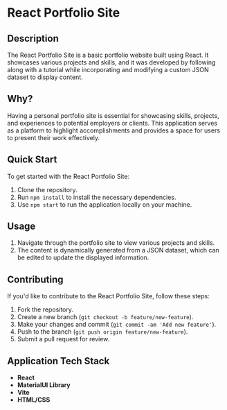 # React Portfolio Site

## Description

The React Portfolio Site is a basic portfolio website built using React. It showcases various projects and skills, and it was developed by following along with a tutorial while incorporating and modifying a custom JSON dataset to display content.

## Why?

Having a personal portfolio site is essential for showcasing skills, projects, and experiences to potential employers or clients. This application serves as a platform to highlight accomplishments and provides a space for users to present their work effectively.

## Quick Start

To get started with the React Portfolio Site:

1. Clone the repository.
2. Run `npm install` to install the necessary dependencies.
3. Use `npm start` to run the application locally on your machine.

## Usage

1. Navigate through the portfolio site to view various projects and skills.
2. The content is dynamically generated from a JSON dataset, which can be edited to update the displayed information.

## Contributing

If you'd like to contribute to the React Portfolio Site, follow these steps:

1. Fork the repository.
2. Create a new branch (`git checkout -b feature/new-feature`).
3. Make your changes and commit (`git commit -am 'Add new feature'`).
4. Push to the branch (`git push origin feature/new-feature`).
5. Submit a pull request for review.

## Application Tech Stack

- **React**
- **MaterialUI Library**
- **Vite**
- **HTML/CSS**
